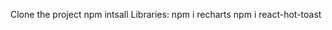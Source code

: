 Clone the project
  npm intsall
  Libraries: 
            npm i recharts
            npm i react-hot-toast
